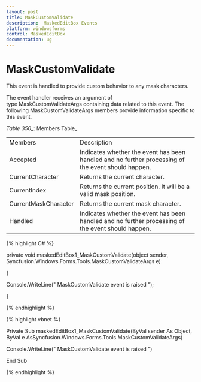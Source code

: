 ```yaml
---
layout: post
title: MaskCustomValidate
description:  MaskedEditBox Events
platform: windowsforms
control: MaskedEditBox
documentation: ug
--- 
```

# MaskCustomValidate

This event is handled to provide custom behavior to any mask characters.

The event handler receives an argument of type MaskCustomValidateArgs containing data related to this event. The following MaskCustomValidateArgs members provide information specific to this event.

_Table_ _350__: Members Table_

<table>
<tr>
<td>
Members</td><td>
Description</td></tr>
<tr>
<td>
Accepted</td><td>
Indicates whether the event has been handled and no further processing of the event should happen.</td></tr>
<tr>
<td>
CurrentCharacter</td><td>
Returns the current character.</td></tr>
<tr>
<td>
CurrentIndex</td><td>
Returns the current position. It will be a valid mask position.</td></tr>
<tr>
<td>
CurrentMaskCharacter</td><td>
Returns the current mask character.</td></tr>
<tr>
<td>
Handled</td><td>
Indicates whether the event has been handled and no further processing of the event should happen.</td></tr>
</table>


{% highlight C# %}  



private void maskedEditBox1_MaskCustomValidate(object sender, Syncfusion.Windows.Forms.Tools.MaskCustomValidateArgs e)

{

Console.WriteLine(" MaskCustomValidate event is raised ");

}

{% endhighlight %}



{% highlight vbnet %} 

Private Sub maskedEditBox1_MaskCustomValidate(ByVal sender As Object, ByVal e AsSyncfusion.Windows.Forms.Tools.MaskCustomValidateArgs)

Console.WriteLine(" MaskCustomValidate event is raised ")

End Sub

{% endhighlight %}